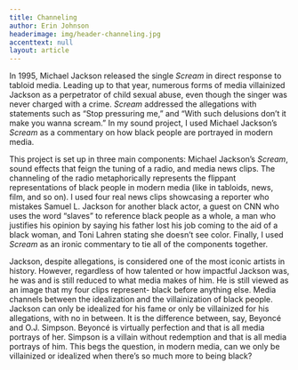 ```yaml
---
title: Channeling
author: Erin Johnson
headerimage: img/header-channeling.jpg
accenttext: null
layout: article
---
```

In 1995, Michael Jackson released the single *Scream* in direct response to tabloid media. Leading up to that year, numerous forms of media villainized Jackson as a perpetrator of child sexual abuse, even though the singer was never charged with a crime. *Scream* addressed the allegations with statements such as “Stop pressuring me,” and “With such delusions don’t it make you wanna scream.” In my sound project, I used Michael Jackson’s *Scream* as a commentary on how black people are portrayed in modern media.

This project is set up in three main components: Michael Jackson’s *Scream*, sound effects that feign the tuning of a radio, and media news clips. The channeling of the radio metaphorically represents the flippant representations of black people in modern media (like in tabloids, news, film, and so on). I used four real news clips showcasing a reporter who mistakes Samuel L. Jackson for another black actor, a guest on CNN who uses the word “slaves” to reference black people as a whole, a man who justifies his opinion by saying his father lost his job coming to the aid of a black woman, and Toni Lahren stating she doesn’t see color. Finally, I used *Scream* as an ironic commentary to tie all of the components together.

Jackson, despite allegations, is considered one of the most iconic artists in history. However, regardless of how talented or how impactful Jackson was, he was and is still reduced to what media makes of him. He is still viewed as an image that my four clips represent- black before anything else. Media channels between the idealization and the villainization of black people. Jackson can only be idealized for his fame or only be villainized for his allegations, with no in between. It is the difference between, say, Beyoncé and O.J. Simpson. Beyoncé is virtually perfection and that is all media portrays of her. Simpson is a villain without redemption and that is all media portrays of him. This begs the question, in modern media, can we only be villainized or idealized when there’s so much more to being black?
